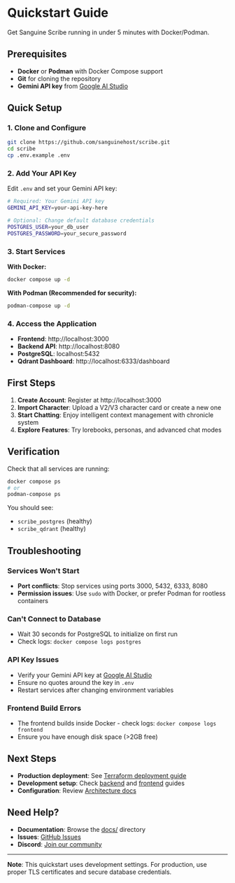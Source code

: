 # Quickstart Guide

Get Sanguine Scribe running in under 5 minutes with Docker/Podman.

## Prerequisites

- **Docker** or **Podman** with Docker Compose support
- **Git** for cloning the repository
- **Gemini API key** from [Google AI Studio](https://aistudio.google.com/app/apikey)

## Quick Setup

### 1. Clone and Configure

```bash
git clone https://github.com/sanguinehost/scribe.git
cd scribe
cp .env.example .env
```

### 2. Add Your API Key

Edit `.env` and set your Gemini API key:

```bash
# Required: Your Gemini API key
GEMINI_API_KEY=your-api-key-here

# Optional: Change default database credentials
POSTGRES_USER=your_db_user
POSTGRES_PASSWORD=your_secure_password
```

### 3. Start Services

**With Docker:**
```bash
docker compose up -d
```

**With Podman (Recommended for security):**
```bash
podman-compose up -d
```

### 4. Access the Application

- **Frontend**: http://localhost:3000
- **Backend API**: http://localhost:8080
- **PostgreSQL**: localhost:5432
- **Qdrant Dashboard**: http://localhost:6333/dashboard

## First Steps

1. **Create Account**: Register at http://localhost:3000
2. **Import Character**: Upload a V2/V3 character card or create a new one
3. **Start Chatting**: Enjoy intelligent context management with chronicle system
4. **Explore Features**: Try lorebooks, personas, and advanced chat modes

## Verification

Check that all services are running:

```bash
docker compose ps
# or
podman-compose ps
```

You should see:
- `scribe_postgres` (healthy)
- `scribe_qdrant` (healthy)

## Troubleshooting

### Services Won't Start
- **Port conflicts**: Stop services using ports 3000, 5432, 6333, 8080
- **Permission issues**: Use `sudo` with Docker, or prefer Podman for rootless containers

### Can't Connect to Database
- Wait 30 seconds for PostgreSQL to initialize on first run
- Check logs: `docker compose logs postgres`

### API Key Issues
- Verify your Gemini API key at [Google AI Studio](https://aistudio.google.com/app/apikey)
- Ensure no quotes around the key in `.env`
- Restart services after changing environment variables

### Frontend Build Errors
- The frontend builds inside Docker - check logs: `docker compose logs frontend`
- Ensure you have enough disk space (>2GB free)

## Next Steps

- **Production deployment**: See [Terraform deployment guide](../terraform/README.md)
- **Development setup**: Check [backend](../backend/README.md) and [frontend](../frontend/README.md) guides
- **Configuration**: Review [Architecture docs](ARCHITECTURE.md)

## Need Help?

- **Documentation**: Browse the [docs/](.) directory
- **Issues**: [GitHub Issues](https://github.com/sanguinehost/scribe/issues)
- **Discord**: [Join our community](https://discord.gg/Qd93Pascvp)

---

**Note**: This quickstart uses development settings. For production, use proper TLS certificates and secure database credentials.